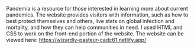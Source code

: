 Pandemia is a resource for those interested in learning more about current pandemics. The website provides visitors with information, such as how to best protect themselves and others, live stats on global infection and mortality, and how they can help communities in need. I used HTML and CSS to work on the front-end portion of the website. The website can be viewed here: https://wizardly-pasteur-cadc61.netlify.app/
